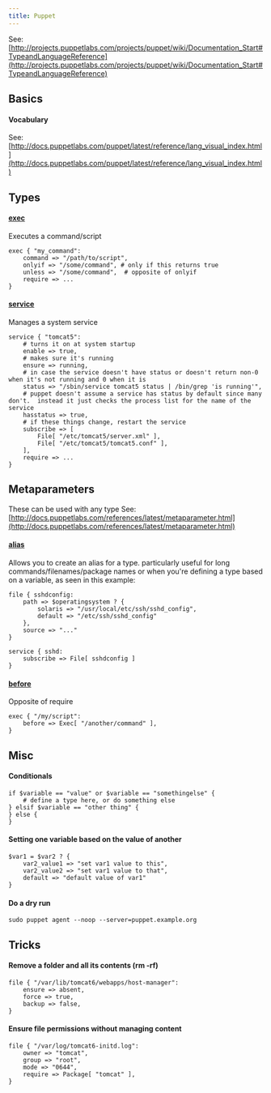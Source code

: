 ```yaml
---
title: Puppet
---
```


See: [http://projects.puppetlabs.com/projects/puppet/wiki/Documentation_Start#TypeandLanguageReference](http://projects.puppetlabs.com/projects/puppet/wiki/Documentation_Start#TypeandLanguageReference)


## Basics

#### Vocabulary
See: [http://docs.puppetlabs.com/puppet/latest/reference/lang_visual_index.html](http://docs.puppetlabs.com/puppet/latest/reference/lang_visual_index.html)



## Types

#### [exec](http://docs.puppetlabs.com/references/latest/type.html#exec)
Executes a command/script

    exec { "my_command":
        command => "/path/to/script",
        onlyif => "/some/command", # only if this returns true
        unless => "/some/command",  # opposite of onlyif
        require => ...
    }


#### [service](http://docs.puppetlabs.com/references/latest/type.html#service)
Manages a system service

    service { "tomcat5":
        # turns it on at system startup
        enable => true,
        # makes sure it's running
        ensure => running,
        # in case the service doesn't have status or doesn't return non-0 when it's not running and 0 when it is
        status => "/sbin/service tomcat5 status | /bin/grep 'is running'",
        # puppet doesn't assume a service has status by default since many don't.  instead it just checks the process list for the name of the service
        hasstatus => true,
        # if these things change, restart the service
        subscribe => [
            File[ "/etc/tomcat5/server.xml" ],
            File[ "/etc/tomcat5/tomcat5.conf" ],
        ],
        require => ...
    }



## Metaparameters

These can be used with any type
See: [http://docs.puppetlabs.com/references/latest/metaparameter.html](http://docs.puppetlabs.com/references/latest/metaparameter.html)

#### [alias](http://docs.puppetlabs.com/references/latest/metaparameter.html#alias)
Allows you to create an alias for a type.  particularly useful for long commands/filenames/package names or when you're defining a type based on a variable, as seen in this example:

    file { sshdconfig:
        path => $operatingsystem ? {
            solaris => "/usr/local/etc/ssh/sshd_config",
            default => "/etc/ssh/sshd_config"
        },
        source => "..."
    }

    service { sshd:
        subscribe => File[ sshdconfig ]
    }


#### [before](http://docs.puppetlabs.com/references/latest/metaparameter.html#before)
Opposite of require

    exec { "/my/script":
        before => Exec[ "/another/command" ],
    }



## Misc

#### Conditionals

    if $variable == "value" or $variable == "somethingelse" {
        # define a type here, or do something else
    } elsif $variable == "other thing" {
    } else {
    }


#### Setting one variable based on the value of another

    $var1 = $var2 ? {
        var2_value1 => "set var1 value to this",
        var2_value2 => "set var1 value to that",
        default => "default value of var1"
    }


#### Do a dry run

    sudo puppet agent --noop --server=puppet.example.org



## Tricks

#### Remove a folder and all its contents (rm -rf)

    file { "/var/lib/tomcat6/webapps/host-manager":
        ensure => absent,
        force => true,
        backup => false,
    }


#### Ensure file permissions without managing content

    file { "/var/log/tomcat6-initd.log":
        owner => "tomcat",
        group => "root",
        mode => "0644",
        require => Package[ "tomcat" ],
    }
